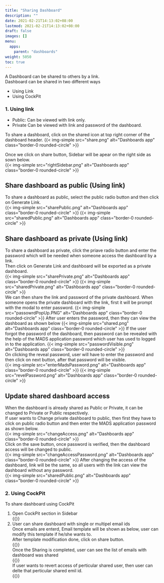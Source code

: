 ```yaml
---
title: "Sharing Dashboard"
description: ""
date: 2021-02-21T14:13:02+08:00
lastmod: 2021-02-21T14:13:02+08:00
draft: false
images: []
menu:
  apps:
    parent: "dashboards"
weight: 5050
toc: true
---
```


A Dashboard can be shared to others by a link. <br/>
Dashboard can be shared in two different ways <br/>

* Using Link
* Using CockPit

### 1. Using link

* Public: Can be viewed with link only.
* Private Can be viewed with link and password of the dashboard.

To share a dashboard, click on the shared icon at top right corner of the dashboard header.
{{< img-simple src="share.png" alt="Dashboards app" class="border-0 rounded-circle" >}}

Once we click on share button, Sidebar will be apear on the right side as sown below. <br/>
{{< img-simple src="rightSidebar.png" alt="Dashboards app" class="border-0 rounded-circle" >}}

## Share dashboard as public (Using link)

To share a dashboard as public, select the public radio button and then click on Generate Link. <br/>
{{< img-simple src="sharePublic.png" alt="Dashboards app" class="border-0 rounded-circle" >}}
{{< img-simple src="sharedPublic.png" alt="Dashboards app" class="border-0 rounded-circle" >}}

## Share dashboard as private (Using link)

To share a dashboard as private, click the priave radio button and enter the password which will be needed when someone access the dashboard by a link. <br/>
Then click on Generate Link and dashboard will be exported as a private dashboard. <br/>
{{< img-simple src="sharePrivate.png" alt="Dashboards app" class="border-0 rounded-circle" >}}
{{< img-simple src="sharedPrivate.png" alt="Dashboards app" class="border-0 rounded-circle" >}} <br/>
We can then share the link and password of the private dashboard.
When someone opens the private dashboard with the link, first it will be prompt with the modal to enter password.
{{< img-simple src="passowrdPopUp.PNG" alt="Dashboards app" class="border-0 rounded-circle" >}}
After user enters the password, then they can view the dashboard as shown below
{{< img-simple src="shared.png" alt="Dashboards app" class="border-0 rounded-circle" >}}
If the user forgot the password of the dashboard, then password can be revealed with the help of the MADS application password which user has used to logged in to the application.
{{< img-simple src="passwordVisible.png" alt="Dashboards app" class="border-0 rounded-circle" >}} <br/>
On clicking the reveal password, user will have to enter the password and then click on next button, after that password will be visible. <br/>
{{< img-simple src="enterMadsPassword.png" alt="Dashboards app" class="border-0 rounded-circle" >}}
{{< img-simple src="revelPassword.png" alt="Dashboards app" class="border-0 rounded-circle" >}}

## Update shared dashboard access

When the dashboard is already shared as Public or Private, it can be changed to Private or Public respectively. <br/>
If user wants to Change private dashboard to public, then first they have to click on public radio button and then enter the MADS application password as shown below. <br/>
{{< img-simple src="changeAccess.png" alt="Dashboards app" class="border-0 rounded-circle" >}} <br/>
Click on the save button, once password is verified, then the dashboard access will be changed to public. <br/>
{{< img-simple src="changeAccessPassword.png" alt="Dashboards app" class="border-0 rounded-circle" >}}
After changing the access of the dashboard, link will be the same, so all users with the link can view the dashboard without any password. <br/>
{{< img-simple src="sharedPublic.png" alt="Dashboards app" class="border-0 rounded-circle" >}}

### 2. Using CockPit
  To share dashboard using CockPit  <br/>
  1. Open CockPit section in Sidebar  <br/>
  {{<img-simple src="usingCockpit.png" alt="Dashboards app" class="border-0 rounded-circle" >}}  <br/>
  2. User can share dashboard with single or multipel email ids <br/>
  Once emails are enterd, Email template will be shown as below, user can modify this template if he/she wants to.<br/>
  After template modification done, click on share button. <br/>
  {{<img-simple src="emailTemplate.png" alt="Dashboards app" class="border-0 rounded-circle" >}} <br/>
  Once the Sharing is completed, user can see the list of emails with dashboard was shared <br/>
  {{<img-simple src="sharedEmails.png" alt="Dashboards app" class="border-0 rounded-circle" >}} <br/>
  If user wants to revert access of perticular shared user, then user can delte that perticular shared emil id. <br/>
  {{<img-simple src="removeEmail.png" alt="Dashboards app" class="border-0 rounded-circle" >}}
  
